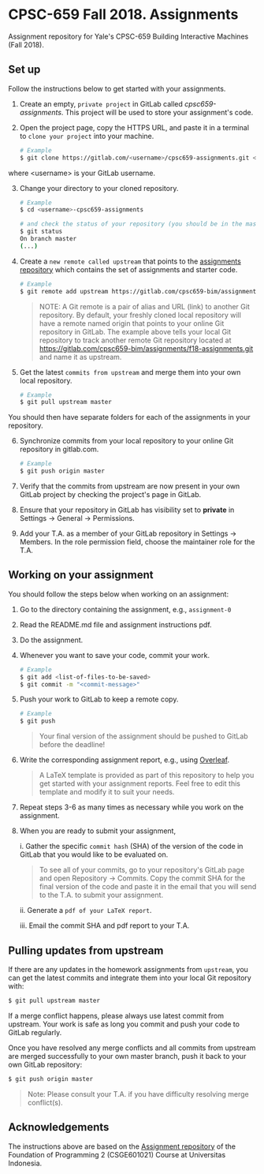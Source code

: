 # CPSC-659 Fall 2018. Assignments

Assignment repository for Yale's CPSC-659 Building Interactive Machines (Fall 2018).

## Set up

Follow the instructions below to get started with your assignments. 

1. Create an empty, `private project` in GitLab called *cpsc659-assignments*. 
This project will be used to store your assignment's code.

2. Open the project page, copy the HTTPS URL, and paste it in a terminal to `clone your project` 
into your machine. 

    ```bash
    # Example
    $ git clone https://gitlab.com/<username>/cpsc659-assignments.git <username>-cpsc659-assignments
    ```

where \<username\> is your GitLab username.


3. Change your directory to your cloned repository.

    ```bash
    # Example
    $ cd <username>-cpsc659-assignments
 
    # and check the status of your repository (you should be in the master branch of your repository)
    $ git status
    On branch master
    (...)
    ```

4. Create a `new remote called upstream` that points to the 
[assignments repository](https://gitlab.com/cpsc659-bim/assignments/f18-assignments.git)
which contains the set of assignments and starter code.
    ```bash
    # Example
    $ git remote add upstream https://gitlab.com/cpsc659-bim/assignments/f18-assignments.git
    ```

    > NOTE: A Git remote is a pair of alias and URL (link) to another Git repository.
    > By default, your freshly cloned local repository will have a remote named 
    > origin that points to your online Git repository in GitLab. 
    > The example above tells your local Git repository to track another remote Git 
    > repository located at https://gitlab.com/cpsc659-bim/assignments/f18-assignments.git
    > and name it as upstream.
    
5. Get the latest `commits from upstream` and merge them into your own local repository.
    ```bash
    # Example
    $ git pull upstream master
    ```
You should then have separate folders for each of the assignments in your repository.

6. Synchronize commits from your local repository to your online Git repository in gitlab.com.
    ```bash
    # Example
    $ git push origin master
    ```

7. Verify that the commits from upstream are now present in your own GitLab project by 
checking the project's page in GitLab.

8. Ensure that your repository in GitLab has visibility set to **private** in 
Settings -> General -> Permissions.

9. Add your T.A. as a member of your GitLab repository in Settings -> Members. In the role
permission field, choose the maintainer role for the T.A.
    

## Working on your assignment

You should follow the steps below when working on an assignment:

1. Go to the directory containing the assignment, e.g., `assignment-0`
2. Read the README.md file and assignment instructions pdf.
3. Do the assignment. 
4. Whenever you want to save your code, commit your work.

    ```bash
    # Example
    $ git add <list-of-files-to-be-saved>
    $ git commit -m "<commit-message>"
    ```
5. Push your work to GitLab to keep a remote copy.

    ```bash
    # Example
    $ git push
    ```

    > Your final version of the assignment should be pushed to GitLab before the deadline!
    
6. Write the corresponding assignment report, 
e.g., using [Overleaf](https://www.overleaf.com/edu/yale#!overview). 

    > A LaTeX template is provided as part of this repository to help you get
    started with your assignment reports. Feel free to edit this template and
    modify it to suit your needs.
    
7. Repeat steps 3-6 as many times as necessary while you work on the assignment.

8. When you are ready to submit your assignment,
    
    i. Gather the specific `commit hash` (SHA) of the version of the code in GitLab
    that you would like to be evaluated on. 
    
    > To see all of your commits, go to your repository's GitLab page and open 
    Repository -> Commits. Copy the commit SHA for the final version of the code
    and paste it in the email that you will send to the T.A. to submit your assignment.
        
    ii. Generate a `pdf of your LaTeX report`.
    
    iii. Email the commit SHA and pdf report to your T.A.
    
## Pulling updates from upstream

If there are any updates in the homework assignments from `upstream`, 
you can get the latest commits and integrate them into your local Git repository with:
```bash
$ git pull upstream master
```

If a merge conflict happens, please always use latest
commit from upstream. Your work is safe as long you commit and push your code
to GitLab regularly. 

Once you have resolved any merge conflicts and all commits from
upstream are merged successfully to your own master branch, push it 
back to your own GitLab repository:
```bash
$ git push origin master
```

> Note: Please consult your T.A. if you have difficulty resolving merge conflict(s).
    
    
## Acknowledgements

The instructions above are based on the 
[Assignment repository](https://gitlab.com/DDP2-CSUI/assignment/blob/master/README.md)
 of the Foundation of Programming 2 (CSGE601021) Course at Universitas Indonesia.
